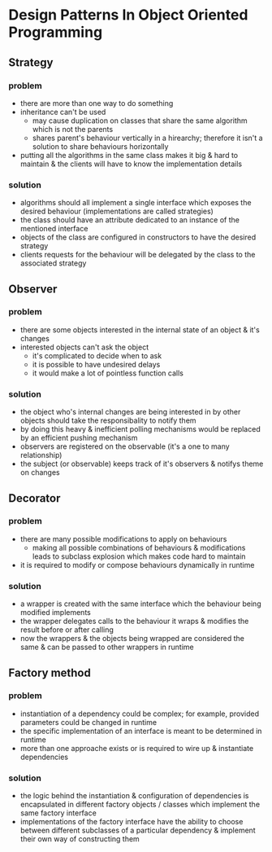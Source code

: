# Design Patterns In Object Oriented Programming

## Strategy

### problem

- there are more than one way to do something
- inheritance can't be used
  - may cause duplication on classes that share the same algorithm which is not the parents
  - shares parent's behaviour vertically in a hirearchy; therefore it isn't a solution to share behaviours horizontally
- putting all the algorithms in the same class makes it big & hard to maintain & the clients will have to know the implementation details

### solution

- algorithms should all implement a single interface which exposes the desired behaviour (implementations are called strategies)
- the class should have an attribute dedicated to an instance of the mentioned interface
- objects of the class are configured in constructors to have the desired strategy
- clients requests for the behaviour will be delegated by the class to the associated strategy

## Observer

### problem

- there are some objects interested in the internal state of an object & it's changes
- interested objects can't ask the object
  - it's complicated to decide when to ask
  - it is possible to have undesired delays
  - it would make a lot of pointless function calls

### solution

- the object who's internal changes are being interested in by other objects should take the responsibality to notify them
- by doing this heavy & inefficient polling mechanisms would be replaced by an efficient pushing mechanism
- observers are registered on the observable (it's a one to many relationship)
- the subject (or observable) keeps track of it's observers & notifys theme on changes

## Decorator

### problem

- there are many possible modifications to apply on behaviours
  - making all possible combinations of behaviours & modifications leads to subclass explosion which makes code hard to maintain
- it is required to modify or compose behaviours dynamically in runtime

### solution

- a wrapper is created with the same interface which the behaviour being modified implements
- the wrapper delegates calls to the behaviour it wraps & modifies the result before or after calling
- now the wrappers & the objects being wrapped are considered the same & can be passed to other wrappers in runtime

## Factory method

### problem

- instantiation of a dependency could be complex; for example, provided parameters could be changed in runtime
- the specific implementation of an interface is meant to be determined in runtime
- more than one approache exists or is required to wire up & instantiate dependencies

### solution

- the logic behind the instantiation & configuration of dependencies is encapsulated in different factory objects / classes which implement the same factory interface
- implementations of the factory interface have the ability to choose between different subclasses of a particular dependency & implement their own way of constructing them
